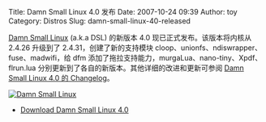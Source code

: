 Title: Damn Small Linux 4.0 发布
Date: 2007-10-24 09:39
Author: toy
Category: Distros
Slug: damn-small-linux-40-released

[Damn Small Linux](http://damnsmalllinux.org/) (a.k.a DSL) 的新版本 4.0
现已正式发布。该版本将内核从 2.4.26 升级到了 2.4.31，创建了新的支持模块
cloop、unionfs、ndiswrapper、fuse、madwifi，给 dfm
添加了拖拉支持能力，murgaLua、nano-tiny、Xpdf、flrun.lua
分别更新到了各自的新版本。其他详细的改进和更新可参阅 [Damn Small Linux
4.0 的
Changelog](http://damnsmalllinux.org/cgi-bin/forums/ikonboard.cgi?act=ST;f=4;t=19244)。

[![Damn Small
Linux](http://i.linuxtoy.org/i/2007/10/damn-small-linux-thumb.jpg)](http://i.linuxtoy.org/i/2007/10/damn-small-linux.jpg)

- [Download Damn Small Linux
4.0](http://damnsmalllinux.org/download.html)
